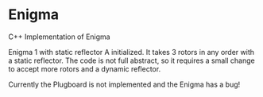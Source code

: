 # Enigma
C++ Implementation of Enigma

Enigma 1 with static reflector A initialized.
It takes 3 rotors in any order with a static reflector.
The code is not full abstract, so it requires a small change to accept more rotors and a dynamic reflector.

Currently the Plugboard is not implemented and the Enigma has a bug!
